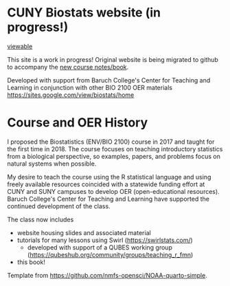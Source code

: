 
# CUNY Biostats website  (in progress!)

[viewable](https://jsgosnell.github.io/cuny_biostats_website/)

This site is a work in progress! Original website is being migrated to github to 
accompany the [new course notes/book](https://jsgosnell.github.io/cuny_biostats_book/).

Developed with support from Baruch College's Center for Teaching and Learning 
in conjunction with other BIO 2100 OER materials 
https://sites.google.com/view/biostats/home

# Course and OER History

I proposed the Biostatistics (ENV/BIO 2100) course in 2017 and taught for the 
first time in 2018. The course focuses on teaching introductory statistics from 
a biological perspective, so examples, papers, and problems focus on natural 
systems when possible.

My desire to teach the course using the R statistical language and using freely 
available resources coincided with a statewide funding effort at CUNY and SUNY 
campuses to develop OER (open-educational resources).  Baruch College's Center for
Teaching and Learning have supported the continued development of the class.

The class now includes 

* website housing slides and 
associated material
* tutorials for many lessons using Swirl (https://swirlstats.com/)
    * developed with support of a QUBES working group (https://qubeshub.org/community/groups/teaching_r_fmn)
* this book!

Template from https://github.com/nmfs-opensci/NOAA-quarto-simple.  